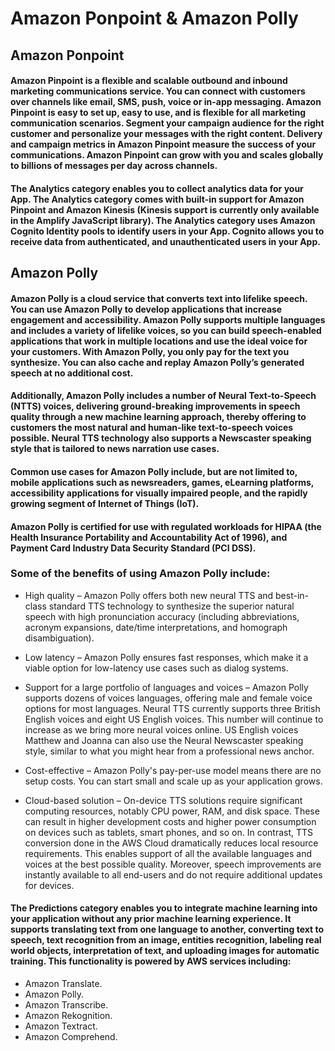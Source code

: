 # Amazon Ponpoint & Amazon Polly

## Amazon Ponpoint

#### Amazon Pinpoint is a flexible and scalable outbound and inbound marketing communications service. You can connect with customers over channels like email, SMS, push, voice or in-app messaging. Amazon Pinpoint is easy to set up, easy to use, and is flexible for all marketing communication scenarios. Segment your campaign audience for the right customer and personalize your messages with the right content. Delivery and campaign metrics in Amazon Pinpoint measure the success of your communications. Amazon Pinpoint can grow with you and scales globally to billions of messages per day across channels.

#### The Analytics category enables you to collect analytics data for your App. The Analytics category comes with built-in support for Amazon Pinpoint and Amazon Kinesis (Kinesis support is currently only available in the Amplify JavaScript library). The Analytics category uses Amazon Cognito Identity pools to identify users in your App. Cognito allows you to receive data from authenticated, and unauthenticated users in your App.

## Amazon Polly

#### Amazon Polly is a cloud service that converts text into lifelike speech. You can use Amazon Polly to develop applications that increase engagement and accessibility. Amazon Polly supports multiple languages and includes a variety of lifelike voices, so you can build speech-enabled applications that work in multiple locations and use the ideal voice for your customers. With Amazon Polly, you only pay for the text you synthesize. You can also cache and replay Amazon Polly’s generated speech at no additional cost.

#### Additionally, Amazon Polly includes a number of Neural Text-to-Speech (NTTS) voices, delivering ground-breaking improvements in speech quality through a new machine learning approach, thereby offering to customers the most natural and human-like text-to-speech voices possible. Neural TTS technology also supports a Newscaster speaking style that is tailored to news narration use cases.

#### Common use cases for Amazon Polly include, but are not limited to, mobile applications such as newsreaders, games, eLearning platforms, accessibility applications for visually impaired people, and the rapidly growing segment of Internet of Things (IoT).

#### Amazon Polly is certified for use with regulated workloads for HIPAA (the Health Insurance Portability and Accountability Act of 1996), and Payment Card Industry Data Security Standard (PCI DSS).

### Some of the benefits of using Amazon Polly include:

- High quality – Amazon Polly offers both new neural TTS and best-in-class standard TTS technology to synthesize the superior natural speech with high pronunciation accuracy (including abbreviations, acronym expansions, date/time interpretations, and homograph disambiguation).

 

- Low latency – Amazon Polly ensures fast responses, which make it a viable option for low-latency use cases such as dialog systems.

 

- Support for a large portfolio of languages and voices – Amazon Polly supports dozens of voices languages, offering male and female voice options for most languages. Neural TTS currently supports three British English voices and eight US English voices. This number will continue to increase as we bring more neural voices online. US English voices Matthew and Joanna can also use the Neural Newscaster speaking style, similar to what you might hear from a professional news anchor.

 

- Cost-effective – Amazon Polly's pay-per-use model means there are no setup costs. You can start small and scale up as your application grows.

 

- Cloud-based solution – On-device TTS solutions require significant computing resources, notably CPU power, RAM, and disk space. These can result in higher development costs and higher power consumption on devices such as tablets, smart phones, and so on. In contrast, TTS conversion done in the AWS Cloud dramatically reduces local resource requirements. This enables support of all the available languages and voices at the best possible quality. Moreover, speech improvements are instantly available to all end-users and do not require additional updates for devices.


#### The Predictions category enables you to integrate machine learning into your application without any prior machine learning experience. It supports translating text from one language to another, converting text to speech, text recognition from an image, entities recognition, labeling real world objects, interpretation of text, and uploading images for automatic training. This functionality is powered by AWS services including: 
- Amazon Translate.
- Amazon Polly.
- Amazon Transcribe.
- Amazon Rekognition.
- Amazon Textract.
- Amazon Comprehend.





